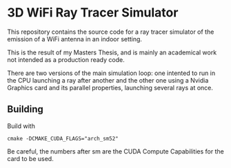 # 3D WiFi Ray Tracer Simulator

This repository contains the source code for a ray tracer simulator of the emission of a WiFi antenna in an indoor setting.

This is the result of my Masters Thesis, and is mainly an academical work not intended as a production ready code.

There are two versions of the main simulation loop: one intented to run in the CPU launching a ray after another and the other one using a Nvidia Graphics card and its parallel properties, launching several rays at once.

## Building
Build with 

 ```cmake -DCMAKE_CUDA_FLAGS="arch_sm52" ```

 Be careful, the numbers after sm are the CUDA Compute Capabilities for the card to be used.